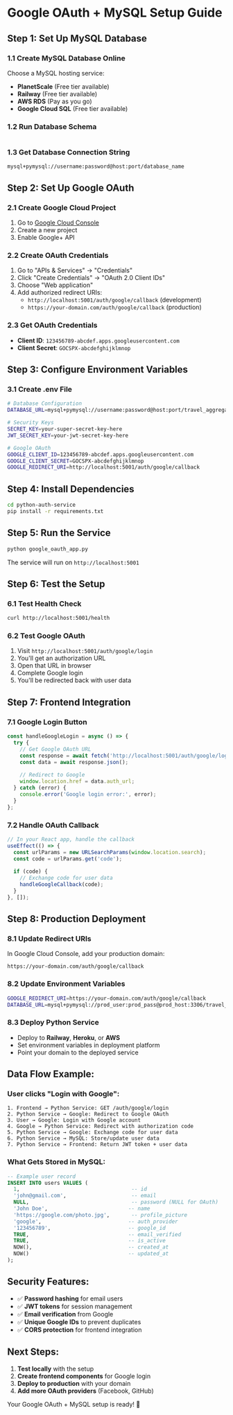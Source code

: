 # Google OAuth + MySQL Setup Guide

## **Step 1: Set Up MySQL Database**

### **1.1 Create MySQL Database Online**
Choose a MySQL hosting service:
- **PlanetScale** (Free tier available)
- **Railway** (Free tier available)
- **AWS RDS** (Pay as you go)
- **Google Cloud SQL** (Free tier available)

### **1.2 Run Database Schema**
```sql

```

### **1.3 Get Database Connection String**
```
mysql+pymysql://username:password@host:port/database_name
```

## **Step 2: Set Up Google OAuth**

### **2.1 Create Google Cloud Project**
1. Go to [Google Cloud Console](https://console.cloud.google.com/)
2. Create a new project
3. Enable Google+ API

### **2.2 Create OAuth Credentials**
1. Go to "APIs & Services" → "Credentials"
2. Click "Create Credentials" → "OAuth 2.0 Client IDs"
3. Choose "Web application"
4. Add authorized redirect URIs:
   - `http://localhost:5001/auth/google/callback` (development)
   - `https://your-domain.com/auth/google/callback` (production)

### **2.3 Get OAuth Credentials**
- **Client ID**: `123456789-abcdef.apps.googleusercontent.com`
- **Client Secret**: `GOCSPX-abcdefghijklmnop`

## **Step 3: Configure Environment Variables**

### **3.1 Create .env File**
```bash
# Database Configuration
DATABASE_URL=mysql+pymysql://username:password@host:port/travel_aggregator

# Security Keys
SECRET_KEY=your-super-secret-key-here
JWT_SECRET_KEY=your-jwt-secret-key-here

# Google OAuth
GOOGLE_CLIENT_ID=123456789-abcdef.apps.googleusercontent.com
GOOGLE_CLIENT_SECRET=GOCSPX-abcdefghijklmnop
GOOGLE_REDIRECT_URI=http://localhost:5001/auth/google/callback
```

## **Step 4: Install Dependencies**

```bash
cd python-auth-service
pip install -r requirements.txt
```

## **Step 5: Run the Service**

```bash
python google_oauth_app.py
```

The service will run on `http://localhost:5001`

## **Step 6: Test the Setup**

### **6.1 Test Health Check**
```bash
curl http://localhost:5001/health
```

### **6.2 Test Google OAuth**
1. Visit `http://localhost:5001/auth/google/login`
2. You'll get an authorization URL
3. Open that URL in browser
4. Complete Google login
5. You'll be redirected back with user data

## **Step 7: Frontend Integration**

### **7.1 Google Login Button**
```javascript
const handleGoogleLogin = async () => {
  try {
    // Get Google OAuth URL
    const response = await fetch('http://localhost:5001/auth/google/login');
    const data = await response.json();
    
    // Redirect to Google
    window.location.href = data.auth_url;
  } catch (error) {
    console.error('Google login error:', error);
  }
};
```

### **7.2 Handle OAuth Callback**
```javascript
// In your React app, handle the callback
useEffect(() => {
  const urlParams = new URLSearchParams(window.location.search);
  const code = urlParams.get('code');
  
  if (code) {
    // Exchange code for user data
    handleGoogleCallback(code);
  }
}, []);
```

## **Step 8: Production Deployment**

### **8.1 Update Redirect URIs**
In Google Cloud Console, add your production domain:
```
https://your-domain.com/auth/google/callback
```

### **8.2 Update Environment Variables**
```bash
GOOGLE_REDIRECT_URI=https://your-domain.com/auth/google/callback
DATABASE_URL=mysql+pymysql://prod_user:prod_pass@prod_host:3306/travel_aggregator
```

### **8.3 Deploy Python Service**
- Deploy to **Railway**, **Heroku**, or **AWS**
- Set environment variables in deployment platform
- Point your domain to the deployed service

## **Data Flow Example:**

### **User clicks "Login with Google":**
```
1. Frontend → Python Service: GET /auth/google/login
2. Python Service → Google: Redirect to Google OAuth
3. User → Google: Login with Google account
4. Google → Python Service: Redirect with authorization code
5. Python Service → Google: Exchange code for user data
6. Python Service → MySQL: Store/update user data
7. Python Service → Frontend: Return JWT token + user data
```

### **What Gets Stored in MySQL:**
```sql
-- Example user record
INSERT INTO users VALUES (
  1,                                    -- id
  'john@gmail.com',                     -- email
  NULL,                                 -- password (NULL for OAuth)
  'John Doe',                          -- name
  'https://google.com/photo.jpg',       -- profile_picture
  'google',                            -- auth_provider
  '123456789',                         -- google_id
  TRUE,                                -- email_verified
  TRUE,                                -- is_active
  NOW(),                               -- created_at
  NOW()                                -- updated_at
);
```

## **Security Features:**
- ✅ **Password hashing** for email users
- ✅ **JWT tokens** for session management
- ✅ **Email verification** from Google
- ✅ **Unique Google IDs** to prevent duplicates
- ✅ **CORS protection** for frontend integration

## **Next Steps:**
1. **Test locally** with the setup
2. **Create frontend components** for Google login
3. **Deploy to production** with your domain
4. **Add more OAuth providers** (Facebook, GitHub)

Your Google OAuth + MySQL setup is ready! 🚀 